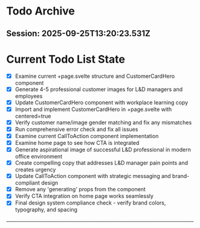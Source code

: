 # Todo Archive


## Session: 2025-09-25T13:20:23.531Z

<!-- DO NOT EDIT - Managed by todo_list tool -->
<!-- Updated: 2025-09-25T13:17:15.362Z -->

# Current Todo List State

- [x] Examine current +page.svelte structure and CustomerCardHero component
- [x] Generate 4-5 professional customer images for L&D managers and employees
- [x] Update CustomerCardHero component with workplace learning copy
- [x] Import and implement CustomerCardHero in +page.svelte with centered=true
- [x] Verify customer name/image gender matching and fix any mismatches
- [x] Run comprehensive error check and fix all issues
- [x] Examine current CallToAction component implementation
- [x] Examine home page to see how CTA is integrated
- [x] Generate aspirational image of successful L&D professional in modern office environment
- [x] Create compelling copy that addresses L&D manager pain points and creates urgency
- [x] Update CallToAction component with strategic messaging and brand-compliant design
- [x] Remove any 'generating' props from the component
- [x] Verify CTA integration on home page works seamlessly
- [x] Final design system compliance check - verify brand colors, typography, and spacing

──────────────────────────────────────────────────
